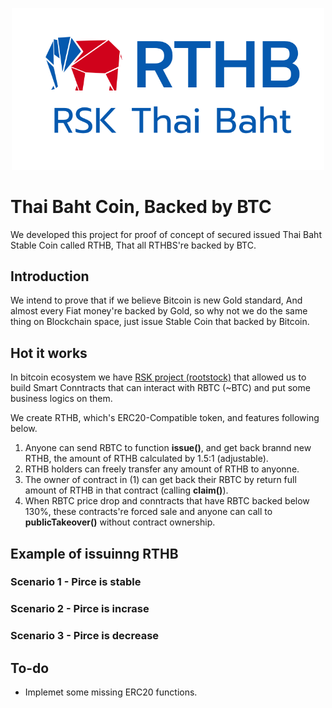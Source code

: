 <p align="center"><a href="#" target="_blank" rel="noopener noreferrer"><img width="500" src="images/RTHB-icon.png"></a></p>

# Thai Baht Coin, Backed by BTC
We developed this project for proof of concept of secured issued Thai Baht Stable Coin called RTHB, That all RTHBS're backed by BTC.

## Introduction
We intend to prove that if we believe Bitcoin is new Gold standard, And almost every Fiat money're backed by Gold, so why not we do the same thing on Blockchain space, just issue Stable Coin that backed by Bitcoin.

## Hot it works
In bitcoin ecosystem we have [RSK project (rootstock)](https://www.rsk.co/) that allowed us to build Smart Conntracts that can interact with RBTC (~BTC) and put some business logics on them.

We create RTHB, which's ERC20-Compatible token, and features following below.
1. Anyone can send RBTC to function **issue()**, and get back brannd new RTHB, the amount of RTHB calculated by 1.5:1 (adjustable).
2. RTHB holders can freely transfer any amount of RTHB to anyonne.
3. The owner of contract in (1) can get back their RBTC by return full amount of RTHB in that contract (calling **claim()**).
4. When RBTC price drop and conntracts that have RBTC backed below 130%, these contracts're forced sale and anyone can call to **publicTakeover()** without contract ownership.

## Example of issuinng RTHB
### Scenario 1 - Pirce is stable

### Scenario 2 - Pirce is incrase

### Scenario 3 - Pirce is decrease

## To-do
- Implemet some missing ERC20 functions.
